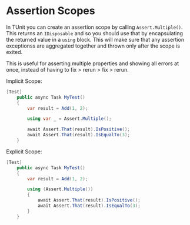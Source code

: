 # Assertion Scopes

In TUnit you can create an assertion scope by calling `Assert.Multiple()`. This returns an `IDisposable` and so you should use that by encapsulating the returned value in a `using` block. This will make sure that any assertion exceptionss are aggregated together and thrown only after the scope is exited.

This is useful for asserting multiple properties and showing all errors at once, instead of having to fix > rerun > fix > rerun.

Implicit Scope:

```csharp
[Test]
    public async Task MyTest()
    {
        var result = Add(1, 2);

        using var _ = Assert.Multiple();

        await Assert.That(result).IsPositive();
        await Assert.That(result).IsEqualTo(3);
    }
```

Explicit Scope:

```csharp
[Test]
    public async Task MyTest()
    {
        var result = Add(1, 2);

        using (Assert.Multiple())
        {
            await Assert.That(result).IsPositive();
            await Assert.That(result).IsEqualTo(3);
        }
    }
```


